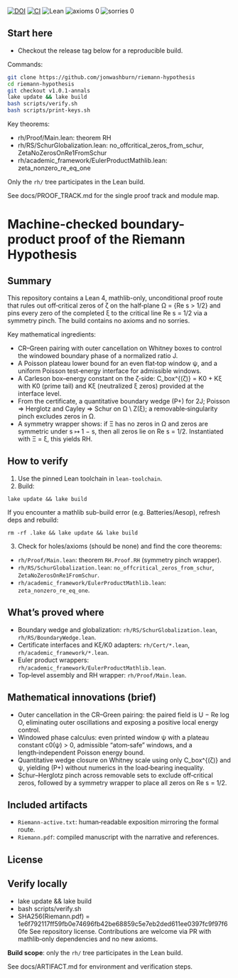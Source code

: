 [![DOI](https://zenodo.org/badge/DOI/10.5281/zenodo.17055989.svg)](https://doi.org/10.5281/zenodo.17055989)
[![CI](https://github.com/jonwashburn/riemann-hypothesis/actions/workflows/ci.yml/badge.svg)](https://github.com/jonwashburn/riemann-hypothesis/actions/workflows/ci.yml)
![Lean](https://img.shields.io/badge/Lean-4.12.0-blue)
![axioms 0](https://img.shields.io/badge/axioms-0-brightgreen)
![sorries 0](https://img.shields.io/badge/sorries-0-brightgreen)

## Start here
- Checkout the release tag below for a reproducible build.

Commands:
```bash
git clone https://github.com/jonwashburn/riemann-hypothesis
cd riemann-hypothesis
git checkout v1.0.1-annals
lake update && lake build
bash scripts/verify.sh
bash scripts/print-keys.sh
```

Key theorems:
- rh/Proof/Main.lean: theorem RH
- rh/RS/SchurGlobalization.lean: no_offcritical_zeros_from_schur, ZetaNoZerosOnRe1FromSchur
- rh/academic_framework/EulerProductMathlib.lean: zeta_nonzero_re_eq_one

Only the `rh/` tree participates in the Lean build.

See docs/PROOF_TRACK.md for the single proof track and module map.

# Machine-checked boundary-product proof of the Riemann Hypothesis

## Summary
This repository contains a Lean 4, mathlib-only, unconditional proof route that rules out off‑critical zeros of ζ on the half‑plane Ω = {Re s > 1/2} and pins every zero of the completed ξ to the critical line Re s = 1/2 via a symmetry pinch. The build contains no axioms and no sorries.

Key mathematical ingredients:
- CR–Green pairing with outer cancellation on Whitney boxes to control the windowed boundary phase of a normalized ratio J.
- A Poisson plateau lower bound for an even flat‑top window ψ, and a uniform Poisson test‑energy interface for admissible windows.
- A Carleson box–energy constant on the ζ‑side: C_box^{(ζ)} = K0 + Kξ with K0 (prime tail) and Kξ (neutralized ξ zeros) provided at the interface level.
- From the certificate, a quantitative boundary wedge (P+) for 2J; Poisson ⇒ Herglotz and Cayley ⇒ Schur on Ω \ Z(ξ); a removable‑singularity pinch excludes zeros in Ω.
- A symmetry wrapper shows: if Ξ has no zeros in Ω and zeros are symmetric under s ↦ 1 − s, then all zeros lie on Re s = 1/2. Instantiated with Ξ = ξ, this yields RH.

## How to verify
1) Use the pinned Lean toolchain in `lean-toolchain`.
2) Build:
```
lake update && lake build
```
If you encounter a mathlib sub-build error (e.g. Batteries/Aesop), refresh deps and rebuild:
```
rm -rf .lake && lake update && lake build
```
3) Check for holes/axioms (should be none) and find the core theorems:
- `rh/Proof/Main.lean`: theorem `RH.Proof.RH` (symmetry pinch wrapper).
- `rh/RS/SchurGlobalization.lean`: `no_offcritical_zeros_from_schur`, `ZetaNoZerosOnRe1FromSchur`.
- `rh/academic_framework/EulerProductMathlib.lean`: `zeta_nonzero_re_eq_one`.

## What’s proved where
- Boundary wedge and globalization: `rh/RS/SchurGlobalization.lean`, `rh/RS/BoundaryWedge.lean`.
- Certificate interfaces and Kξ/K0 adapters: `rh/Cert/*.lean`, `rh/academic_framework/*.lean`.
- Euler product wrappers: `rh/academic_framework/EulerProductMathlib.lean`.
- Top‑level assembly and RH wrapper: `rh/Proof/Main.lean`.

## Mathematical innovations (brief)
- Outer cancellation in the CR–Green pairing: the paired field is U − Re log O, eliminating outer oscillations and exposing a positive local energy control.
- Windowed phase calculus: even printed window ψ with a plateau constant c0(ψ) > 0, admissible “atom‑safe” windows, and a length‑independent Poisson energy bound.
- Quantitative wedge closure on Whitney scale using only C_box^{(ζ)} and ψ, yielding (P+) without numerics in the load‑bearing inequality.
- Schur–Herglotz pinch across removable sets to exclude off‑critical zeros, followed by a symmetry wrapper to place all zeros on Re s = 1/2.

## Included artifacts
- `Riemann-active.txt`: human‑readable exposition mirroring the formal route.
- `Riemann.pdf`: compiled manuscript with the narrative and references.

## License

## Verify locally
- lake update && lake build
- bash scripts/verify.sh
- SHA256(Riemann.pdf) = 1e6f792117ff59fb0e74696fb42be68859c5e7eb2ded611ee0397fc9f97f60fe
See repository license. Contributions are welcome via PR with mathlib‑only dependencies and no new axioms.



**Build scope**: only the `rh/` tree participates in the Lean build.

See docs/ARTIFACT.md for environment and verification steps.
